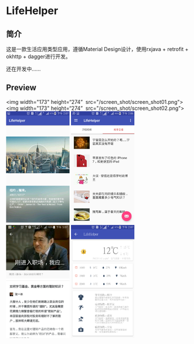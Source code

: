 # LifeHelper

## 简介
  这是一款生活应用类型应用，遵循Material Design设计，使用rxjava + retrofit + okhttp + dagger进行开发。


还在开发中......


## Preview
<img width="173" height=“274”  src="/screen_shot/screen_shot01.png"></img>
<img width="173" height=“274”  src="/screen_shot/screen_shot02.png"></img>
<img width="173" height=“274”  src="/screen_shot/screen_shot03.png"></img>
<img width="173" height=“274”  src="/screen_shot/screen_shot04.png"></img>
<img width="173" height=“274”  src="/screen_shot/screen_shot05.png"></img>
<img width="173" height=“274”  src="/screen_shot/screen_shot06.png"></img>


